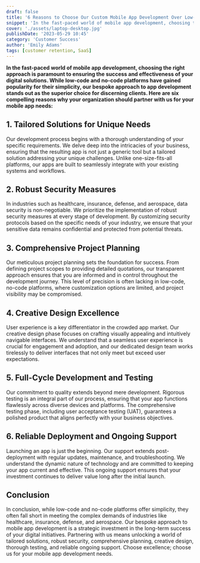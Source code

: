 ```yaml
---
draft: false
title: '6 Reasons to Choose Our Custom Mobile App Development Over Low-Code, No-Code Platforms'
snippet: 'In the fast-paced world of mobile app development, choosing the right approach is paramount to ensuring the success and effectiveness of your digital solutions'
cover: './assets/laptop-desktop.jpg'
publishDate: '2023-05-29 10:45'
category: 'Customer Success'
author: 'Emily Adams'
tags: [customer retention, SaaS]
---
```


**In the fast-paced world of mobile app development, choosing the right approach is paramount to ensuring the success and effectiveness of your digital solutions. While low-code and no-code platforms have gained popularity for their simplicity, our bespoke approach to app development stands out as the superior choice for discerning clients. Here are six compelling reasons why your organization should partner with us for your mobile app needs:**

## 1. Tailored Solutions for Unique Needs

Our development process begins with a thorough understanding of your specific requirements. We delve deep into the intricacies of your business, ensuring that the resulting app is not just a generic tool but a tailored solution addressing your unique challenges. Unlike one-size-fits-all platforms, our apps are built to seamlessly integrate with your existing systems and workflows.

## 2. Robust Security Measures

In industries such as healthcare, insurance, defense, and aerospace, data security is non-negotiable. We prioritize the implementation of robust security measures at every stage of development. By customizing security protocols based on the specific needs of your industry, we ensure that your sensitive data remains confidential and protected from potential threats.

## 3. Comprehensive Project Planning

Our meticulous project planning sets the foundation for success. From defining project scopes to providing detailed quotations, our transparent approach ensures that you are informed and in control throughout the development journey. This level of precision is often lacking in low-code, no-code platforms, where customization options are limited, and project visibility may be compromised.

## 4. Creative Design Excellence

User experience is a key differentiator in the crowded app market. Our creative design phase focuses on crafting visually appealing and intuitively navigable interfaces. We understand that a seamless user experience is crucial for engagement and adoption, and our dedicated design team works tirelessly to deliver interfaces that not only meet but exceed user expectations.

## 5. Full-Cycle Development and Testing

Our commitment to quality extends beyond mere development. Rigorous testing is an integral part of our process, ensuring that your app functions flawlessly across diverse devices and platforms. The comprehensive testing phase, including user acceptance testing (UAT), guarantees a polished product that aligns perfectly with your business objectives.

## 6. Reliable Deployment and Ongoing Support

Launching an app is just the beginning. Our support extends post-deployment with regular updates, maintenance, and troubleshooting. We understand the dynamic nature of technology and are committed to keeping your app current and effective. This ongoing support ensures that your investment continues to deliver value long after the initial launch.

## Conclusion

In conclusion, while low-code and no-code platforms offer simplicity, they often fall short in meeting the complex demands of industries like healthcare, insurance, defense, and aerospace. Our bespoke approach to mobile app development is a strategic investment in the long-term success of your digital initiatives. Partnering with us means unlocking a world of tailored solutions, robust security, comprehensive planning, creative design, thorough testing, and reliable ongoing support. Choose excellence; choose us for your mobile app development needs.
